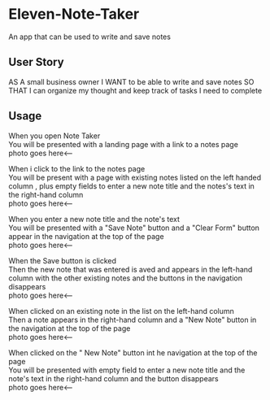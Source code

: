 # Eleven-Note-Taker
An app that can be used to write and save notes 

## User Story 
AS A small business owner 
I WANT to be able to write and save notes
SO THAT I can organize my thought and keep track of tasks I need to complete 

## Usage 
When you open Note Taker<br>
You will be presented with a landing page with a link to a notes page<br>
[]() photo goes here<-- <br>

When i click to the link to the notes page <br>
You will be present with a page with existing notes listed on the left handed column , plus empty fields to enter a new note title and the notes's text in the right-hand column<br>
[]() photo goes here<-- <br>

When you enter a new note title and the note's text <br>
You will be presented with a "Save Note" button and a "Clear Form" button appear in the navigation at the top of the page<br>
[]() photo goes here<-- <br>

When the Save button is clicked<br>
Then the new note that was entered is aved and appears in the left-hand column with the other existing notes and the buttons in the navigation disappears<br>
[]() photo goes here<-- <br>

When clicked on an existing note in the list on the left-hand column<br>
Then a note appears in the right-hand column and a "New Note" button in the navigation at the top of the page<br> 
[]() photo goes here<-- <br>

When clicked on the " New Note" button int he navigation at the top of the page <br>
You will be presented with empty field to enter a new note title and the note's text in the right-hand column and the button disappears<br>
[]() photo goes here<-- <br>
